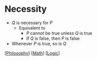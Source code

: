 # Necessity

- $Q$ is necessary for $P$
  - Equivalent to
    - $P$ cannot be true unless $Q$ is true
    - If $Q$ is false, then $P$ is false
- Whenever $P$ is true, so is $Q$

[[Philosophy]] [[Math]] [[Logic]]

[//begin]: # "Autogenerated link references for markdown compatibility"
[Philosophy]: philosophy "Philosophy"
[Math]: math "Math"
[Logic]: logic "Logic"
[//end]: # "Autogenerated link references"